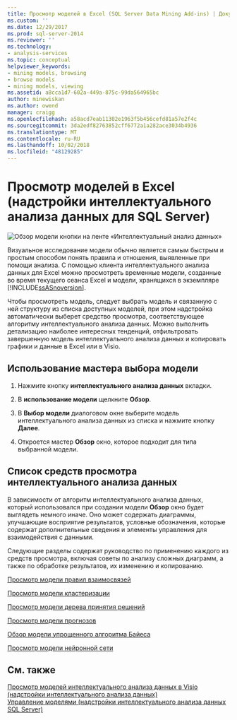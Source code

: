 ```yaml
---
title: Просмотр моделей в Excel (SQL Server Data Mining Add-ins) | Документация Майкрософт
ms.custom: ''
ms.date: 12/29/2017
ms.prod: sql-server-2014
ms.reviewer: ''
ms.technology:
- analysis-services
ms.topic: conceptual
helpviewer_keywords:
- mining models, browsing
- browse models
- mining models, viewing
ms.assetid: a8cca1d7-602a-449a-875c-99da564965bc
author: minewiskan
ms.author: owend
manager: craigg
ms.openlocfilehash: a58acd7eab11302e1963f5b456cefd81a57e2f4c
ms.sourcegitcommit: 3da2edf82763852cff6772a1a282ace3034b4936
ms.translationtype: MT
ms.contentlocale: ru-RU
ms.lasthandoff: 10/02/2018
ms.locfileid: "48129285"
---
```

# <a name="browsing-models-in-excel-sql-server-data-mining-add-ins"></a>Просмотр моделей в Excel (надстройки интеллектуального анализа данных для SQL Server)
  ![Обзор модели кнопки на ленте «Интеллектуальный анализ данных»](media/dmc-browse.gif "просмотреть модель кнопки на ленте «Интеллектуальный анализ данных»")  
  
 Визуальное исследование модели обычно является самым быстрым и простым способом понять правила и отношения, выявленные при помощи анализа. С помощью клиента интеллектуального анализа данных для Excel можно просмотреть временные модели, созданные во время текущего сеанса Excel и модели, хранящихся в экземпляре [!INCLUDE[ssASnoversion](../includes/ssasnoversion-md.md)].  
  
 Чтобы просмотреть модель, следует выбрать модель и связанную с ней структуру из списка доступных моделей, при этом надстройка автоматически выберет средство просмотра, соответствующее алгоритму интеллектуального анализа данных. Можно выполнить детализацию наиболее интересных тенденций, отфильтровать завершенную модель интеллектуального анализа данных и копировать графики и данные в Excel или в Visio.  
  
## <a name="using-the-browse-model-wizard"></a>Использование мастера выбора модели  
  
1.  Нажмите кнопку **интеллектуального анализа данных** вкладки.  
  
2.  В **использование модели** щелкните **Обзор**.  
  
3.  В **Выбор модели** диалоговом окне выберите модель интеллектуального анализа данных из списка и нажмите кнопку **Далее**.  
  
4.  Откроется мастер **Обзор** окно, которое подходит для типа выбранной модели.  
  
## <a name="list-of-data-mining-viewers"></a>Список средств просмотра интеллектуального анализа данных  
 В зависимости от алгоритм интеллектуального анализа данных, который использовался при создании модели **Обзор** окно будет выглядеть немного иначе. Оно может содержать диаграммы, улучшающие восприятие результатов, условные обозначения, которые содержат дополнительные сведения и элементы управления для взаимодействия с данными.  
  
 Следующие разделы содержат руководство по применению каждого из средств просмотра, включая советы по анализу сложных диаграмм, а также по обработке результатов, их изменению и копированию.  
  
 [Просмотр модели правил взаимосвязей](browsing-an-association-rules-model.md)  
  
 [Просмотр модели кластеризации](browsing-a-clustering-model.md)  
  
 [Просмотр модели дерева принятия решений](browsing-a-decision-trees-model.md)  
  
 [Просмотр модели прогнозов](browsing-a-forecasting-model.md)  
  
 [Обзор модели упрощенного алгоритма Байеса](browsing-a-naive-bayes-model.md)  
  
 [Просмотр модели нейронной сети](browsing-a-neural-network-model.md)  
  
## <a name="see-also"></a>См. также  
 [Просмотр моделей интеллектуального анализа данных в Visio &#40;надстройки интеллектуального анализа данных&#41;](viewing-data-mining-models-in-visio-data-mining-add-ins.md)   
 [Управление моделями &#40;надстройки интеллектуального анализа данных SQL Server&#41;](manage-models-sql-server-data-mining-add-ins.md)  
  
  
